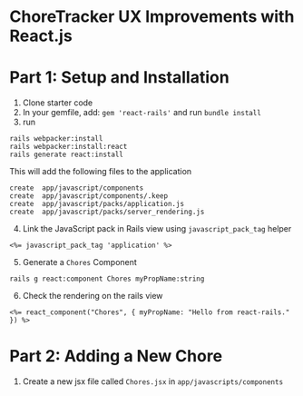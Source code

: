 # ChoreTracker UX Improvements with React.js #

# Part 1: Setup and Installation #

1. Clone starter code
2. In your gemfile, add: `gem 'react-rails'` and run `bundle install`
3. run 
```
rails webpacker:install
rails webpacker:install:react 
rails generate react:install
```

This will add the following files to the application
```
create  app/javascript/components
create  app/javascript/components/.keep
create  app/javascript/packs/application.js
create  app/javascript/packs/server_rendering.js
```
4. Link the JavaScript pack in Rails view using `javascript_pack_tag` helper
```
<%= javascript_pack_tag 'application' %>
```
5. Generate a `Chores` Component
```
rails g react:component Chores myPropName:string
```
6. Check the rendering on the rails view
```
<%= react_component("Chores", { myPropName: "Hello from react-rails." }) %>
```

# Part 2: Adding a New Chore #

1. Create a new jsx file called `Chores.jsx` in `app/javascripts/components`
